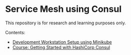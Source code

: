 # Service Mesh using Consul

This repository is for research and learning purposes only.

Contents:

- [Development Workstation Setup using Minikube](./DEV.md)
- [Course: Getting Started with HashiCorp Consul](./PLURAL_INTRO.md)